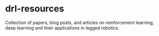 # drl-resources
Collection of papers, blog posts, and articles on reinforcement learning, deep learning and their applications in legged robotics.  
